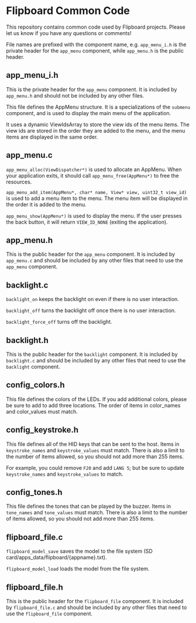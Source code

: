 # Flipboard Common Code

This repository contains common code used by Flipboard projects.  Please let us know if you have any questions or comments!

File names are prefixed with the component name, e.g. `app_menu_i.h` is the private header for the `app_menu` component, while `app_menu.h` is the public header.

## app_menu_i.h

This is the private header for the `app_menu` component.  It is included by `app_menu.h` and should not be included by any other files.

This file defines the AppMenu structure.  It is a specializations of the `submenu` component, and is used to display the main menu of the application.

It uses a dynamic ViewIdsArray to store the view ids of the menu items.  The view ids are stored in the order they are added to the menu, and the menu items are displayed in the same order.

## app_menu.c

`app_menu_alloc(ViewDispatcher*)` is used to allocate an AppMenu.  When your application exits, it should call `app_menu_free(AppMenu*)` to free the resources.

`app_menu_add_item(AppMenu*, char* name, View* view, uint32_t view_id)` is used to add a menu item to the menu.  The menu item will be displayed in the order it is added to the menu.

`app_menu_show(AppMenu*)` is used to display the menu.  If the user presses the back button, it will return `VIEW_ID_NONE` (exiting the application).

## app_menu.h

This is the public header for the `app_menu` component.  It is included by `app_menu.c` and should be included by any other files that need to use the `app_menu` component.

## backlight.c

`backlight_on` keeps the backlight on even if there is no user interaction.

`backlight_off` turns the backlight off once there is no user interaction.

`backlight_force_off` turns off the backlight.

## backlight.h

This is the public header for the `backlight` component.  It is included by `backlight.c` and should be included by any other files that need to use the `backlight` component.

## config_colors.h

This file defines the colors of the LEDs.  If you add additional colors, please be sure to add to add three locations.  The order of items in color_names and color_values must match.

## config_keystroke.h

This file defines all of the HID keys that can be sent to the host.  Items in `keystroke_names` and `keystroke_values` must match.  There is also a limit to the number of items allowed, so you should not add more than 255 items.

For example, you could remove `F20` and add `LANG 5`; but be sure to update `keystroke_names` and `keystroke_values` to match.

## config_tones.h

This file defines the tones that can be played by the buzzer.  Items in `tone_names` and `tone_values` must match.  There is also a limit to the number of items allowed, so you should not add more than 255 items.

## flipboard_file.c

`flipboard_model_save` saves the model to the file system (SD card/apps_data/flipboard/{appname}.txt).

`flipboard_model_load` loads the model from the file system.

## flipboard_file.h

This is the public header for the `flipboard_file` component.  It is included by `flipboard_file.c` and should be included by any other files that need to use the `flipboard_file` component.

